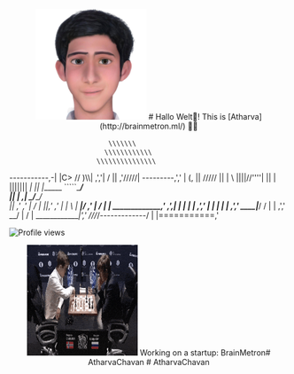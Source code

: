 <p align="center">
    <img src="me.png" height="200" width="200" />
# Hallo Welt👋! This is [Atharva](http://brainmetron.ml/) 🙋‍♂️
</p>

                             \\\\\\\
                            \\\\\\\\\\\\
                          \\\\\\\\\\\\\\\
  -----------,-|           |C>   // )\\\\|
           ,','|          /    || ,'/////|
---------,','  |         (,    ||   /////
         ||    |          \\  ||||//''''|
         ||    |           |||||||     _|
         ||    |______      `````\____/ \
         ||    |     ,|         _/_____/ \
         ||  ,'    ,' |        /          |
         ||,'    ,'   |       |         \  |
_________|/    ,'     |      /           | |
_____________,'      ,',_____|      |    | |
             |     ,','      |      |    | |
             |   ,','    ____|_____/    /  |
             | ,','  __/ |             /   |
_____________|','   ///_/-------------/   |
              |===========,'

![Profile views](https://gpvc.arturio.dev/Atharvachavan)

<p align="center">
    <img src="Magnus.gif" height="200" width="200" />
Working on a startup: BrainMetron# AtharvaChavan
# AtharvaChavan
